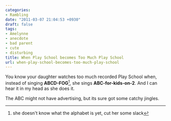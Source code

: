 ```yaml
---
categories:
- Rambling
date: "2011-03-07 21:04:53 +0930"
draft: false
tags:
- Amelynne
- anecdote
- bad parent
- cute
- disturbing
title: When Play School becomes Too Much Play School
url: when-play-school-becomes-too-much-play-school
---
```


You know your daughter watches too much recorded Play School when, instead of singing **ABCD-FOG**[^1], she sings **ABC-for-kids-on-2**. And I can hear it in my head as she does it.

The ABC might not have advertising, but its sure got some catchy jingles.

[^1]: she doesn't know what the alphabet is yet, cut her some slack
